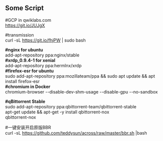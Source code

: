 ## Some Script

#GCP in qwiklabs.com  
https://git.io/JUJgX

#transmission  
curl -sL https://git.io/fhjPW | sudo bash

__#nginx for ubuntu__  
add-apt-repository ppa:nginx/stable  
__#xrdp_0.9.4-1 for xenial__  
add-apt-repository ppa:hermlnx/xrdp  
__#firefox-esr for ubuntu__  
sudo add-apt-repository ppa:mozillateam/ppa && sudo apt update && apt install firefox-esr  
__#chromium in Docker__  
chromium-browser --disable-dev-shm-usage --disable-gpu --no-sandbox

__#qBittorrent Stable__  
sudo add-apt-repository ppa:qbittorrent-team/qbittorrent-stable  
apt-get update && apt-get -y install qbittorrent-nox  
qbittorrent-nox

#一键安装开启原版BBR  
curl -sL https://github.com/teddysun/across/raw/master/bbr.sh |bash  
